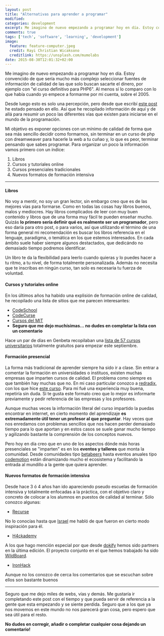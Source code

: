 ```yaml
---
layout: post
title: "Alternativas para aprender a programar"
modified:
categories: development
excerpt: Me imagino de nuevo empezando a programar hoy en día. Estoy convencido de que sería mucho más complejo seleccionar fuentes de información de calidad de las que solo buscan sacarte el dinero, por ejemplo con un curso de PHP6. Al menos sí lo comparo con lo que había cuando yo empece a formarme por mi cuenta, sobre el 2005.
comments: true
tags: ['tech', 'software', 'learning', 'development']
image:
  feature: feature-computer.jpeg
  credit: Rayi Christian Wicaksono
  creditlink: https://unsplash.com/mumolabs
date: 2015-08-30T12:01:32+02:00
---
```


Me imagino de nuevo empezando a programar hoy en día. Estoy convencido de que sería mucho más complejo seleccionar fuentes de información de calidad de las que solo buscan sacarte el dinero, por ejemplo con "el curso definitivo para PHP6". Al menos sí lo comparo con lo que había cuando yo empece a formarme por mi cuenta, sobre el 2005.

Desde luego esto es solo una percepción, pero desde que escribí [este post](/development/como-no-aprender-a-programar/) he estado pensado en ello. Así que he recopilado información de aquí y de allá para resumir un poco las diferentes vías que existen para iniciarse en el mundo de la programación.

Mi objetivo es exponer opciones con un mínimo de calidad de forma que sea más sencillo decidir como formarnos, sin terminar en un curso de php con dreamweaver para hacerle la web a tu cuñao y, lo que es peor, terminar pensando que sabes programar. Para organizar un poco la información vamos primero con un índice:

1. Libros
2. Cursos y tutoriales online
3. Cursos presenciales tradicionales
4. Nuevos formatos de formación intensiva

----

#### Libros

No voy a mentir, no soy un gran lector, sin embargo creo que es de las mejores vías para formarse. Como en todas las cosas hay libros buenos, malos y mediocres. Hay libros complicados de leer con muy buen contenido y libros que de una forma muy fácil te pueden enseñar mucho. Quizás **lo primero sería definir qué es realmente ser un programador**, pero eso daría para otro post, o para varios, así que utilizando el término de una forma general mi recomendación es buscar los libros referencia en el lenguaje, paradigma, o temática en los que estemos interesados. En cada ámbito suele haber siempre algunos destactados, que dedicándo no demasiado tiempo podremos identificar.

Un libro te da la flexibilidad para leerlo cuando quieras y lo puedes hacer a tu ritmo, a tu nivel, de forma totalmente personalizada. Además no necesita que te inscribas en ningún curso, tan solo es necesaria tu fuerza de voluntad.


#### Cursos y tutoriales online

En los últimos años ha habido una explisión de formación online de calidad, he recopilado una lista de sitios que me parecen interesantes:

- [CodeSchool](https://www.codeschool.com/)
- [CodeCurse](https://www.codecourse.com/)
- [Cursos del MIT](http://ocw.mit.edu/courses/electrical-engineering-and-computer-science/)
- **Seguro que me dejo muchísimas... no dudes en completar la lista con un comentario**

Hace un par de días en Genbeta recopilaban una [lista de 57 cursos universitarios](http://www.genbeta.com/herramientas/57-cursos-gratis-universitarios-online-para-empezar-en-agosto) totalmente gratuitos para empezar este septiembre.

#### Formación presencial

La forma más tradicional de aprender siempre ha sido ir a clase. Sin entrar a comentar la formación en universidades o instituos, existen muchas empresas que imparten cursos de calidad. El problema como siempre es que también hay muchas que no. En mi caso particular conozco a [redradix](https://redradix.com/), con los que hice [este curso](http://school.redradix.com/courses/javascript-for-professionals). Para mi fué una experiencia muy buena, repetiría sin duda. Si te gusta este formato creo que lo mejor es informarte previamente y pedir referencia de las empresas y los profesores.

Aunque muchas veces la información literal del curso impartido la puedas encontrar en internet, en cierto momento del aprendizaje **es extremadamente útil tener un profesor al que preguntar**. Hay veces que nos enredamos con problemas sencillos que nos hacen perder demasiado tiempo para lo que aportan y en estos casos se suele ganar mucho tiempo y agilizando bastante la comprensión de los conceptos nuevos.

Pero hoy en día creo que en uno de los aspectos dónde más horas presenciales se "imparten" es en los **eventos y talleres** que monta la comunidad. Desde comunidades tipo [betabeers](https://betabeers.com/) hasta eventos anuales tipo [codemotion](http://2015.codemotion.es/es/) están dinamizando mucho el ecosistema y facilitando la entrada al mundillo a la gente que quiera aprender.


#### Nuevos formatos de formación intensiva

Desde hace 3 ó 4 años han ido apareciendo pseudo escuelas de formación intensiva y totalmente enfocadas a la práctica, con el objetivo claro y concreto de colocar a los alumnos en puestos de calidad al terminar. Sólo conozco algunas:

- [Recurse](https://www.recurse.com/)

No lo conocías hasta que [Israel](https://twitter.com/gootyfer) me habló de que fueron en cierto modo inspiración para él.

- [H4ckademy](http://www.h4ckademy.com/)

A los que hago mención especial por que desde [dokify](https://dokify.net) hemos sido partners en la última edición. El proyecto conjunto en el que hemos trabajado ha sido [WildBoard](https://github.com/thewildboard/wildboard).

- [IronHack](http://www.ironhack.com/en)

Aunque no los conozco de cerca los comentarios que se escuchan sobre ellos son bastante buenos


----

Seguro que me dejo miles de webs, vías y demás. Me gustaría ir completando este post con el tiempo y que pueda servir de referencia a la gente que esta empezando y se siente perdida. Seguro que a los que ya nos movemos en este mundo no nos parecerá gran cosa, pero espero que sea útil para el resto.

**No dudes en corregir, añadir o completar cualquier cosa dejando un comentario!**
